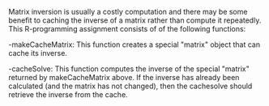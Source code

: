 
Matrix inversion is usually a costly computation and there may be some benefit to caching the inverse of a matrix rather than compute it repeatedly.
This R-programming assignment consists of of the following functions:

-makeCacheMatrix: This function creates a special "matrix" object that can cache its inverse.

-cacheSolve: This function computes the inverse of the special "matrix" returned by makeCacheMatrix above. If the inverse has already been calculated (and the matrix has not changed), then the cachesolve should retrieve the inverse from the cache.
